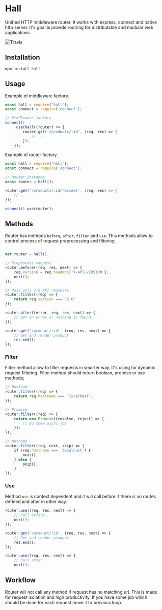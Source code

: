 # Hall

Unified HTTP middleware router. It works with express, connect and native http server. It's goal is provide routring
for distributable and modular web applications.

![Travis](https://img.shields.io/travis/rumkin/json-exp/master.svg)


## Installation

```shell
npm install hall
```

## Usage

Example of middleware factory.

```javascript
const hall = require('hall');
const connect = require('connect');

// Middleware factory
connect()
    .use(hall((router) => {
        router.get('/products/:id', (req, res) => {
            // ...
        });
    });
```

Example of router factory.

```javascript
const hall = require('hall');
const connect = require('connect');

// Router instance
const router = hall();

router.get('/products/:id/reviews', (req, res) => {
    // ...
});

connect().use(router);
```

## Methods

Router has methods `before`, `after`, `filter` and `use`. This methods allow to control process of request preprocessing
and filtering.

```javascript

var router = hall();

// Preprocess request
router.before((req, res, next) => {
    req.version = req.headers['X-API-VERSION'];
    next();
});

// Pass only 2.0 API requests.
router.filter((req) => {
    return req.version === '2.0'
});

router.after((error, req, res, next) => {
    // Got an error or nothing is found...
});

router.get('/product/:id', (req, res, next) => {
    // Get and render product
    res.end();
});
```

### Filter

Filter method allow to filter requests in smarter way. It's using for dynamic request filtering. Filter method should
return boolean, promise or use methods;

```javascript
// Boolean
router.filter((req) => {
    return req.hostname === 'localhost';
});

// Promise
router.filter((req) => {
    return new Promise((resolve, reject) => {
        // Do some async job
    });
});

// Methods
router.filter((req, next, skip) => {
    if (req.hostname === 'localhost') {
        next();
    } else {
        skip();
    }
});
```

### Use

Method `use` is context dependent and it will call before if there is no routes defined and after in other way.

```javascript
router.use((req, res, next) => {
    // Call before
    next();
});

router.get('/product/:id', (req, res, next) => {
    // Get and render product
    res.end();
});

router.use((req, res, next) => {
    // Call after
    next();
```

## Workflow

Router will not call any method if request has no matching url. This is made for request isolation and high productivity.
If you have some job which should be done for each request move it to previous loop.
